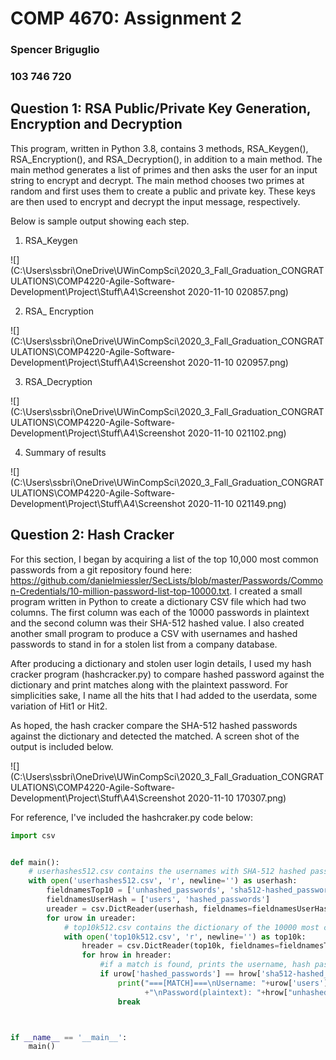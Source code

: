 # COMP 4670: Assignment 2

### Spencer Briguglio

### 103 746 720

## Question 1: RSA Public/Private Key Generation, Encryption and Decryption

This program, written in Python 3.8, contains 3 methods, RSA_Keygen(), RSA_Encryption(), and RSA_Decryption(), in addition to a main method. The main method generates a list of primes and then asks the user for an input string to encrypt and decrypt. The main method chooses two primes at random and first uses them to create a public and private key. These keys are then used to encrypt and decrypt the input message, respectively.

Below is sample output showing each step.

1. RSA_Keygen

![](C:\Users\ssbri\OneDrive\UWinCompSci\2020_3_Fall_Graduation_CONGRATULATIONS\COMP4220-Agile-Software-Development\Project\Stuff\A4\Screenshot 2020-11-10 020857.png)

2. RSA_ Encryption

![](C:\Users\ssbri\OneDrive\UWinCompSci\2020_3_Fall_Graduation_CONGRATULATIONS\COMP4220-Agile-Software-Development\Project\Stuff\A4\Screenshot 2020-11-10 020957.png)

3. RSA_Decryption

![](C:\Users\ssbri\OneDrive\UWinCompSci\2020_3_Fall_Graduation_CONGRATULATIONS\COMP4220-Agile-Software-Development\Project\Stuff\A4\Screenshot 2020-11-10 021102.png)

4. Summary of results

![](C:\Users\ssbri\OneDrive\UWinCompSci\2020_3_Fall_Graduation_CONGRATULATIONS\COMP4220-Agile-Software-Development\Project\Stuff\A4\Screenshot 2020-11-10 021149.png)

## Question 2: Hash Cracker

For this section, I began by acquiring a list of the top 10,000 most common passwords from a git repository found here: https://github.com/danielmiessler/SecLists/blob/master/Passwords/Common-Credentials/10-million-password-list-top-10000.txt. I created a small program written in Python to create a dictionary CSV file which had two columns. The first column was each of the 10000 passwords in plaintext and the second column was their SHA-512 hashed value. I also created another small program to produce a CSV with usernames and hashed passwords to stand in for a stolen list from a company database.

After producing a dictionary and stolen user login details, I used my hash cracker program (hashcracker.py) to compare hashed password against the dictionary and print matches along with the plaintext password. For simplicities sake, I name all the hits that I had added to the userdata, some variation of Hit1 or Hit2. 

As hoped, the hash cracker compare the SHA-512 hashed passwords against the dictionary and detected the matched. A screen shot of the output is included below.

![](C:\Users\ssbri\OneDrive\UWinCompSci\2020_3_Fall_Graduation_CONGRATULATIONS\COMP4220-Agile-Software-Development\Project\Stuff\A4\Screenshot 2020-11-10 170307.png)

For reference, I've included the hashcraker.py code below:

```python
import csv


def main():
    # userhashes512.csv contains the usernames with SHA-512 hashed passwords
    with open('userhashes512.csv', 'r', newline='') as userhash:
        fieldnamesTop10 = ['unhashed_passwords', 'sha512-hashed_passwords']
        fieldnamesUserHash = ['users', 'hashed_passwords']
        ureader = csv.DictReader(userhash, fieldnames=fieldnamesUserHash)
        for urow in ureader:
            # top10k512.csv contains the dictionary of the 10000 most commonly used passwords all hashed via SHA-512
            with open('top10k512.csv', 'r', newline='') as top10k:
                hreader = csv.DictReader(top10k, fieldnames=fieldnamesTop10)
                for hrow in hreader:
                    #if a match is found, prints the username, hash password and plaintext password
                    if urow['hashed_passwords'] == hrow['sha512-hashed_passwords']:
                        print("===[MATCH]===\nUsername: "+urow['users']+"\nPassword(hashed): "+urow['hashed_passwords']
                              +"\nPassword(plaintext): "+hrow["unhashed_passwords"]+"\n\n")
                        break



if __name__ == '__main__':
    main()
```

